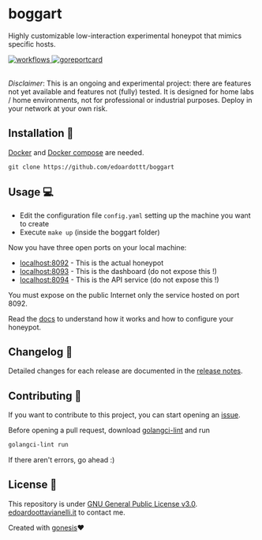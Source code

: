 # boggart

Highly customizable low-interaction experimental honeypot that mimics specific hosts.

<a href="https://github.com/edoardottt/boggart/actions">
 <img src="https://github.com/edoardottt/boggart/actions/workflows/go.yml/badge.svg" alt="workflows" />
 <img src="https://goreportcard.com/badge/github.com/edoardottt/boggart" alt="goreportcard" />
</a>
<br><br>

*Disclaimer*: This is an ongoing and experimental project: there are features not yet available and features not (fully) tested. It is designed for home labs / home environments, not for professional or industrial purposes. Deploy in your network at your own risk.

Installation 📡
-------

[Docker](https://docs.docker.com/get-docker/) and [Docker compose](https://docs.docker.com/compose/install/) are needed.

```console
git clone https://github.com/edoardottt/boggart
```

Usage 💻
-------

- Edit the configuration file `config.yaml` setting up the machine you want to create
- Execute `make up` (inside the boggart folder)

Now you have three open ports on your local machine:

- [localhost:8092](http://localhost:8092/) - This is the actual honeypot
- [localhost:8093](http://localhost:8093/) - This is the dashboard (do not expose this !)
- [localhost:8094](http://localhost:8094/) - This is the API service (do not expose this !)
  
You must expose on the public Internet only the service hosted on port 8092.

Read the [docs](https://github.com/edoardottt/boggart/tree/main/docs) to understand how it works and how to configure your honeypot.

Changelog 📌
-------

Detailed changes for each release are documented in the [release notes](https://github.com/edoardottt/boggart/releases).

Contributing 🤝
------

If you want to contribute to this project, you can start opening an [issue](https://github.com/edoardottt/boggart/issues).

Before opening a pull request, download [golangci-lint](https://golangci-lint.run/usage/install/) and run

```bash
golangci-lint run
```

If there aren't errors, go ahead :)

License 📝
-------

This repository is under [GNU General Public License v3.0](https://github.com/edoardottt/boggart/blob/main/LICENSE).  
[edoardoottavianelli.it](https://www.edoardoottavianelli.it) to contact me.

Created with [gonesis](https://github.com/edoardottt/gonesis)❤️
